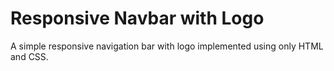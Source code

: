 # Responsive Navbar with Logo

A simple responsive navigation bar with logo implemented using only HTML and CSS.
